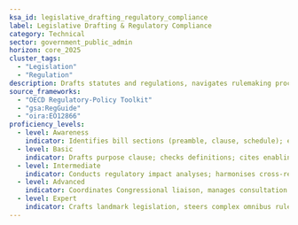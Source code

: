 ```yaml
---
ksa_id: legislative_drafting_regulatory_compliance
label: Legislative Drafting & Regulatory Compliance
category: Technical
sector: government_public_admin
horizon: core_2025
cluster_tags:
  - "Legislation"
  - "Regulation"
description: Drafts statutes and regulations, navigates rulemaking procedures, and ensures alignment with administrative-law standards and oversight requirements.
source_frameworks:
  - "OECD Regulatory-Policy Toolkit"
  - "gsa:RegGuide"
  - "oira:EO12866"
proficiency_levels:
  - level: Awareness
    indicator: Identifies bill sections (preamble, clause, schedule); explains enabling vs subsidiary legislation; cites legal authorities and formats basic rule text accurately.
  - level: Basic
    indicator: Drafts purpose clause; checks definitions; cites enabling authority; prepares notices of proposed rulemaking (NPRM) and tracks public comments.
  - level: Intermediate
    indicator: Conducts regulatory impact analyses; harmonises cross-references; liaises with legal editors; resolves interagency concerns; and drafts final rules.
  - level: Advanced
    indicator: Coordinates Congressional liaison, manages consultation feedback, litigates administrative challenges, and trains drafters.
  - level: Expert
    indicator: Crafts landmark legislation, steers complex omnibus rules, and advises on regulatory-policy reforms.
---
```

